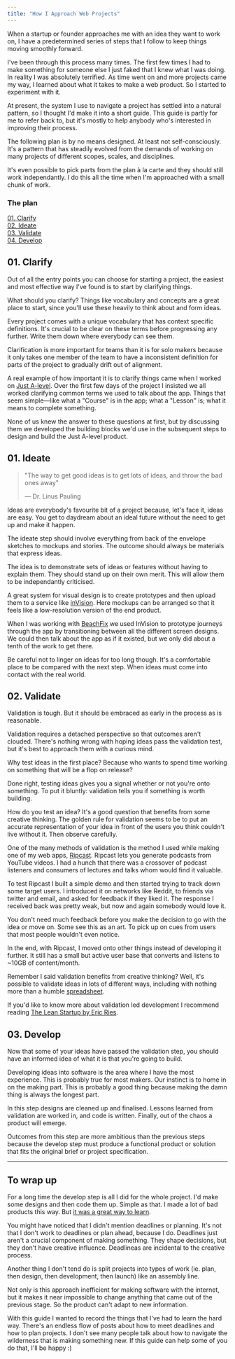 ```yaml
---
title: "How I Approach Web Projects"
---
```




When a startup or founder approaches me with an idea they want to work on, I have a predetermined series of steps that I follow to keep things moving smoothly forward.

I've been through this process many times. The first few times I had to make something for someone else I just faked that I knew what I was doing. In reality I was absolutely terrified. As time went on and more projects came my way, I learned about what it takes to make a web product. So I started to experiment with it.

At present, the system I use to navigate a project has settled into a natural pattern, so I thought I'd make it into a short guide. This guide is partly for me to refer back to, but it's mostly to help anybody who's interested in improving their process.

The following plan is by no means designed. At least not self-consciously. It's a pattern that has steadily evolved from the demands of working on many projects of different scopes, scales, and disciplines.

It's even possible to pick parts from the plan à la carte and they should still work independantly. I do this all the time when I'm approached with a small chunk of work.

### The plan
[01. Clarify](#clarify)  
[02. Ideate](#ideate)  
[03. Validate](#validate)  
[04. Develop](#develop)  

## <a name="clarify"></a>01. Clarify
Out of all the entry points you can choose for starting a project, the easiest and most effective way I've found is to start by clarifying things.

What should you clarify? Things like vocabulary and concepts are a great place to start, since you'll use these heavily to think about and form ideas.

Every project comes with a unique vocabulary that has context specific definitions. It's crucial to be clear on these terms before progressing any further. Write them down where everybody can see them.

Clarification is more important for teams than it is for solo makers because it only takes one member of the team to have a inconsistent definition for parts of the project to gradually drift out of alignment.

A real example of how important it is to clarify things came when I worked on [Just A-level](http://justalevel.com). Over the first few days of the project I insisted we all worked clarifying common terms we used to talk about the app. Things that seem simple—like what a "Course" is in the app; what a "Lesson" is; what it means to complete something.

None of us knew the answer to these questions at first, but by discussing them we developed the building blocks we'd use in the subsequent steps to design and build the Just A-level product.


## <a name="ideate"></a>01. Ideate

>"The way to get good ideas is to get lots of ideas, and throw the bad ones away"
>
> — Dr. Linus Pauling

Ideas are everybody's favourite bit of a project because, let's face it, ideas are easy. You get to daydream about an ideal future without the need to get up and make it happen.

The ideate step should involve everything from back of the envelope sketches to mockups and stories. The outcome should always be materials that express ideas.

The idea is to demonstrate sets of ideas or features without having to explain them. They should stand up on their own merit. This will allow them to be independantly criticised.

A great system for visual design is to create prototypes and then upload them to a service like [inVision](https://www.invisionapp.com/). Here mockups can be arranged so that it feels like a low-resolution version of the end product. 

When I was working with [BeachFix](http://beachfix.co/) we used InVision to prototype journeys through the app by transitioning between all the different screen designs. We could then talk about the app as if it existed, but we only did about a tenth of the work to get there.

Be careful not to linger on ideas for too long though. It's a comfortable place to be compared with the next step. When ideas must come into contact with the real world.


## <a name="validate"></a>02. Validate
Validation is tough. But it should be embraced as early in the process as is reasonable.

Validation requires a detached perspective so that outcomes aren't clouded. There's nothing wrong with hoping ideas pass the validation test, but it's best to approach them with a curious mind.

Why test ideas in the first place? Because who wants to spend time working on something that will be a flop on release?

Done right, testing ideas gives you a signal whether or not you're onto something. To put it bluntly: validation tells you if something is worth building.

How do you test an idea? It's a good question that benefits from some creative thinking. The golden rule for validation seems to be to put an accurate representation of your idea in front of the users you think couldn't live without it. Then observe carefully. 

One of the many methods of validation is the method I used while making one of my web apps, [Ripcast](https://nosaj.io/r/ripcast-writeup). Ripcast lets you generate podcasts from YouTube videos. I had a hunch that there was a crossover of podcast listeners and consumers of lectures and talks whom would find it valuable.  

To test Ripcast I built a simple demo and then started trying to track down some target users. I introduced it on networks like Reddit, to friends via twitter and email, and asked for feedback if they liked it. The response I received back was pretty weak, but now and again somebody would love it.

You don't need much feedback before you make the decision to go with the idea or move on. Some see this as an art. To pick up on cues from users that most people wouldn't even notice.

In the end, with Ripcast, I moved onto other things instead of developing it further. It still has a small but active user base that converts and listens to ~10GB of content/month.

Remember I said validation benefits from creative thinking? Well, it's possible to validate ideas in lots of different ways, including with nothing more than a humble [spreadsheet](https://twitter.com/levelsio/status/481228588390547456). 

If you'd like to know more about validation led development I recommend reading [The Lean Startup by Eric Ries](http://amzn.eu/3rqFdaC).

## 03. <a name="develop"></a>Develop
Now that some of your ideas have passed the validation step, you should have an informed idea of what it is that you're going to build.

Developing ideas into software is the area where I have the most experience. This is probably true for most makers. Our instinct is to home in on the making part. This is probably a good thing because making the damn thing is always the longest part.

In this step designs are cleaned up and finalised. Lessons learned from validation are worked in, and code is written. Finally, out of the chaos a product will emerge.

Outcomes from this step are more ambitious than the previous steps because the develop step must produce a functional product or solution that fits the original brief or project specification. 

---

## To wrap up

For a long time the develop step is all I did for the whole project. I'd make some designs and then code them up. Simple as that. I made a lot of bad products this way. But [it was a great way to learn](https://nosaj.io/r/how-i-got-into-web-development).

You might have noticed that I didn't mention deadlines or planning. It's not that I don't work to deadlines or plan ahead, because I do. Deadlines just aren't a crucial component of making something. They shape decisions, but they don't have creative influence. Deadlineas are incidental to the creative process.

Another thing I don't tend do is split projects into types of work (ie. plan, then design, then development, then launch) like an assembly line. 

Not only is this approach inefficient for making software with the internet, but it makes it near impossible to change anything that came out of the previous stage. So the product can't adapt to new information.

With this guide I wanted to record the things that I've had to learn the hard way. There's an endless flow of posts about how to meet deadlines and how to plan projects. I don't see many people talk about how to navigate the wilderness that is making something new. If this guide can help some of you do that, I'll be happy :)

